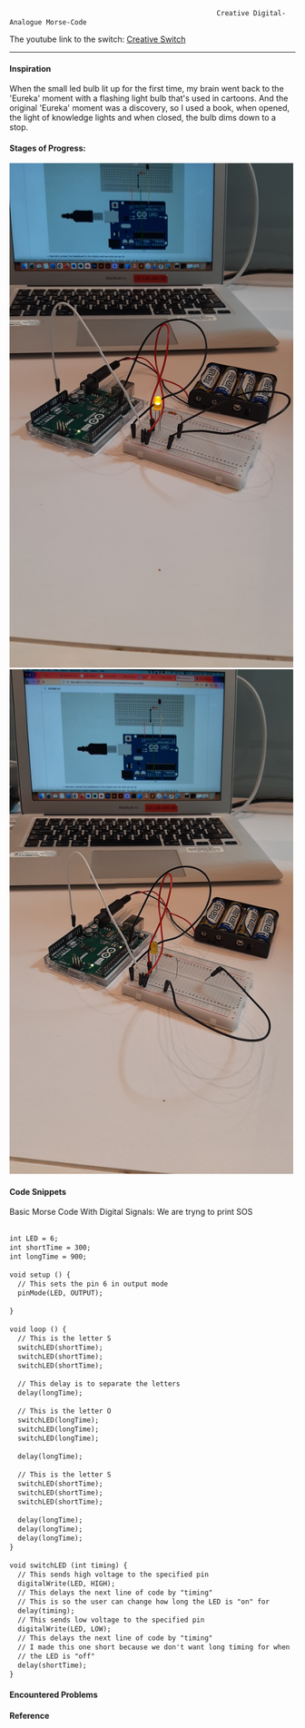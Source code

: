 



                                                       Creative Digital-Analogue Morse-Code
                                                  
                                                  
The youtube link to the switch: [Creative Switch](https://www.youtube.com/watch?v=3vkCj-aCHm0&list=PLTmPfB4_-Sg4foF8PGk_3zhtN3fRoP_Z-&index=8)

***     

#### Inspiration 

When the small led bulb lit up for the first time, my brain went back to the 'Eureka' moment with a flashing light bulb that's used in cartoons. 
And the original 'Eureka' moment was a discovery, so I used a book, when opened, the light of knowledge lights and when closed, the bulb dims down to a stop.

#### Stages of Progress: 


<img style="float:center;"  src="https://github.com/maishahoq/Intro-to-IM/blob/main/Assignment/Assignment8/20220328_092727.jpg " alt="Sqcorner" width="500"  />  



<img style="float:center;"  src="https://github.com/maishahoq/Intro-to-IM/blob/main/Assignment/Assignment8/20220328_092738_001.jpg" alt="Sqcorner" width="500"  />  


#### Code Snippets


Basic Morse Code With Digital Signals:
We are tryng to print SOS
```````````````````````````````````````````````

int LED = 6;
int shortTime = 300;
int longTime = 900;

void setup () {
  // This sets the pin 6 in output mode
  pinMode(LED, OUTPUT);
  
}

void loop () {
  // This is the letter S
  switchLED(shortTime);
  switchLED(shortTime);
  switchLED(shortTime);

  // This delay is to separate the letters
  delay(longTime);

  // This is the letter O
  switchLED(longTime);
  switchLED(longTime);
  switchLED(longTime);

  delay(longTime);

  // This is the letter S
  switchLED(shortTime);
  switchLED(shortTime);
  switchLED(shortTime);

  delay(longTime);
  delay(longTime);
  delay(longTime);
}

void switchLED (int timing) {
  // This sends high voltage to the specified pin
  digitalWrite(LED, HIGH);
  // This delays the next line of code by "timing"
  // This is so the user can change how long the LED is "on" for
  delay(timing);
  // This sends low voltage to the specified pin
  digitalWrite(LED, LOW);
  // This delays the next line of code by "timing"
  // I made this one short because we don't want long timing for when
  // the LED is "off"
  delay(shortTime);
}

```````````````````````````````````````````````


#### Encountered Problems




#### Reference

